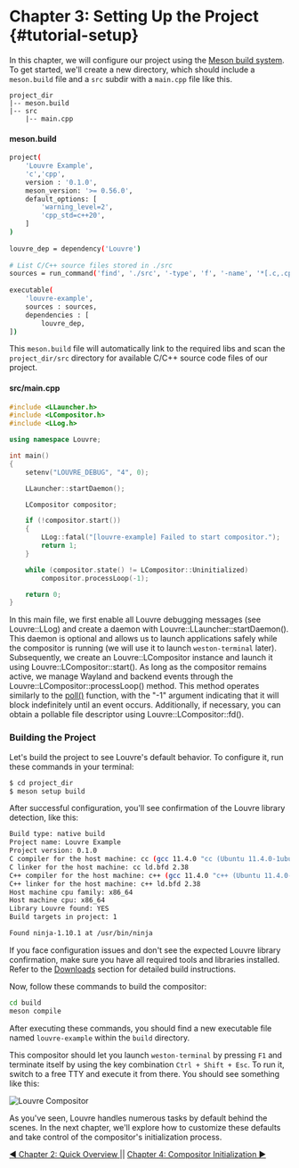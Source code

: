 # Chapter 3: Setting Up the Project {#tutorial-setup}

In this chapter, we will configure our project using the [Meson build system](https://mesonbuild.com). To get started, we'll create a new directory, which should include a `meson.build` file and a `src` subdir with a `main.cpp` file like this.

```
project_dir
|-- meson.build
|-- src
    |-- main.cpp
```

#### meson.build

```bash
project(
    'Louvre Example',
    'c','cpp',
    version : '0.1.0',
    meson_version: '>= 0.56.0',
    default_options: [
        'warning_level=2',
        'cpp_std=c++20',
    ]
)
 
louvre_dep = dependency('Louvre')
 
# List C/C++ source files stored in ./src
sources = run_command('find', './src', '-type', 'f', '-name', '*[.c,.cpp,.h,.hpp]', check : false).stdout().strip().split('\n')
 
executable(
    'louvre-example',
    sources : sources,
    dependencies : [
        louvre_dep,
])
```

This `meson.build` file will automatically link to the required libs and scan the `project_dir/src` directory for available C/C++ source code files of our project.

#### src/main.cpp

```cpp
#include <LLauncher.h>
#include <LCompositor.h>
#include <LLog.h>

using namespace Louvre;

int main()
{
    setenv("LOUVRE_DEBUG", "4", 0);

    LLauncher::startDaemon();

    LCompositor compositor;

    if (!compositor.start())
    {
        LLog::fatal("[louvre-example] Failed to start compositor.");
        return 1;
    }

    while (compositor.state() != LCompositor::Uninitialized)
        compositor.processLoop(-1);

    return 0;
}
```

In this main file, we first enable all Louvre debugging messages (see Louvre::LLog) and create a daemon with Louvre::LLauncher::startDaemon(). This daemon is optional and allows us to launch applications safely while the compositor is running (we will use it to launch `weston-terminal` later). Subsequently, we create an Louvre::LCompositor instance and launch it using Louvre::LCompositor::start(). As long as the compositor remains active, we manage Wayland and backend events through the Louvre::LCompositor::processLoop() method. This method operates similarly to the [poll()](https://man7.org/linux/man-pages/man2/poll.2.html) function, with the "-1" argument indicating that it will block indefinitely until an event occurs. Additionally, if necessary, you can obtain a pollable file descriptor using Louvre::LCompositor::fd().

### Building the Project

Let's build the project to see Louvre's default behavior. To configure it, run these commands in your terminal:

```bash
$ cd project_dir
$ meson setup build
```

After successful configuration, you'll see confirmation of the Louvre library detection, like this:

```bash
Build type: native build
Project name: Louvre Example
Project version: 0.1.0
C compiler for the host machine: cc (gcc 11.4.0 "cc (Ubuntu 11.4.0-1ubuntu1~22.04) 11.4.0")
C linker for the host machine: cc ld.bfd 2.38
C++ compiler for the host machine: c++ (gcc 11.4.0 "c++ (Ubuntu 11.4.0-1ubuntu1~22.04) 11.4.0")
C++ linker for the host machine: c++ ld.bfd 2.38
Host machine cpu family: x86_64
Host machine cpu: x86_64
Library Louvre found: YES
Build targets in project: 1

Found ninja-1.10.1 at /usr/bin/ninja
```

If you face configuration issues and don't see the expected Louvre library confirmation, make sure you have all required tools and libraries installed. Refer to the [Downloads](md_md__downloads.html) section for detailed build instructions. 

Now, follow these commands to build the compositor:

```bash
cd build
meson compile
```

After executing these commands, you should find a new executable file named `louvre-example` within the `build` directory.

This compositor should let you launch `weston-terminal` by pressing `F1` and terminate itself by using the key combination `Ctrl + Shift + Esc`. To run it, switch to a free TTY and execute it from there. You should see something like this:

![Louvre Compositor](https://lh3.googleusercontent.com/pw/AIL4fc97hD995n2SkAxjZuwS_Lh8zdv_4SojJP_0UL25rLOMpXYjkyT-Qsf656HlBLYnLNQfSCA6O5BlEdzyCzNfDNGWErf7i9U5zpmO6xWOMOTpbK3B88o=w2400)

As you've seen, Louvre handles numerous tasks by default behind the scenes. In the next chapter, we'll explore how to customize these defaults and take control of the compositor's initialization process.

<a href="02.md">◀ Chapter 2: Quick Overview </a> || <a href="04.md"> Chapter 4: Compositor Initialization ▶</a>